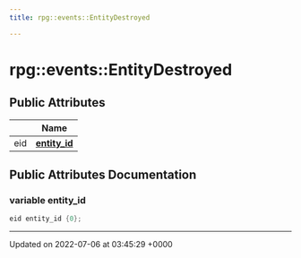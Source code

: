 ```yaml
---
title: rpg::events::EntityDestroyed

---
```


# rpg::events::EntityDestroyed





## Public Attributes

|                | Name           |
| -------------- | -------------- |
| eid | **[entity_id](/engine/Classes/structrpg_1_1events_1_1_entity_destroyed/#variable-entity-id)**  |

## Public Attributes Documentation

### variable entity_id

```cpp
eid entity_id {0};
```


-------------------------------

Updated on 2022-07-06 at 03:45:29 +0000